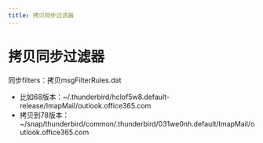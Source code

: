 ```yaml
---
title: 拷贝同步过滤器
---
```


# 拷贝同步过滤器

同步filters：拷贝msgFilterRules.dat

- 比如68版本：~/.thunderbird/hclof5w8.default-release/ImapMail/outlook.office365.com
- 拷贝到78版本：~/snap/thunderbird/common/.thunderbird/031we0nh.default/ImapMail/outlook.office365.com